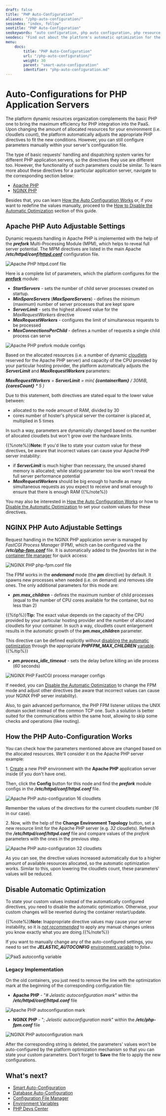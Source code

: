 ```yaml
---
draft: false
title: "PHP Auto-Configuration"
aliases: "/php-auto-configuration/"
seoindex: "index, follow"
seotitle: "PHP Auto-Configuration"
seokeywords: "auto configuration, php auto configuration, php resource optimization, php container optimization, php optimization, php smart configuration, apache php configuration, nginx php configuration"
seodesc: "Find out about the platform's automatic optimization for the Apache PHP and NGINX PHP application servers works. View how the dynamic requests handling parameters are adjusted based on the allocated resources."
menu: 
    docs:
        title: "PHP Auto-Configuration"
        url: "/php-auto-configuration/"
        weight: 30
        parent: "smart-auto-configuration"
        identifier: "php-auto-configuration.md"
---
```


# Auto-Configurations for PHP Application Servers

The platform dynamic resources organization complements the basic PHP one to bring the maximum efficiency for PHP integration into the PaaS. Upon changing the amount of allocated resources for your environment (i.e. cloudlets count), the platform automatically adjusts the appropriate PHP directives to fit the new conditions. However, you can still configure parameters manually within your server's configuration file.

The type of basic requests' handling and dispatching system varies for different PHP application servers, so the directives they use are different too. However, the functionality of such parameters could be similar. To learn more about these directives for a particular application server, navigate to the corresponding section below:

* [Apache PHP](#apache-php-auto-adjustable-settings)
* [NGINX PHP](#nginx-php-auto-adjustable-settings)

Besides that, you can learn [How the Auto Configuration Works](#how-the-php-auto-configuration-works) or, if you want to redefine the values manually, proceed to the [How to Disable the Automatic Optimization](#disable-automatic-optimization) section of this guide.


## Apache PHP Auto Adjustable Settings

Dynamic requests handling in Apache PHP is implemented with the help of the ***prefork*** Multi-Processing Module (MPM), which helps to reveal full server potential. The MPM directives are listed in the main Apache ***/etc/httpd/conf/[httpd.conf](/php-application-server-config/#conf)*** configuration file.

![Apache PHP httpd.conf file](01-apache-php-httpd-conf-file.png)

Here is a complete list of parameters, which the platform configures for the ***[prefork](https://httpd.apache.org/docs/2.4/mod/prefork.html)*** module:

* ***StartServers*** - sets the number of child server processes created on startup.
* ***MinSpareServers*** (***MaxSpareServers***) - defines the minimum (maximum) number of server processes that are kept spare
* ***ServerLimit*** - sets the highest allowed value for the *MaxRequestWorkers* directive
* ***MaxRequestWorkers*** - configures the limit of simultaneous requests to be processed
* ***MaxConnectionsPerChild*** - defines a number of requests a single child process can serve

![Apache PHP prefork module configs](02-apache-php-prefork-module-configs.png)

Based on the allocated resources (i.e. a number of dynamic [cloudlets](/cloudlet/) reserved for the Apache PHP server) and capacity of the CPU provided by your particular hosting provider, the platform automatically adjusts the ***ServerLimit*** and ***MaxRequestWorkers*** parameters:

***MaxRequestWorkers** = **ServerLimit** = min( **{containerRam}** / 30MiB, **{coresCount}** \* 5 )*

Due to this statement, both directives are stated equal to the lower value between:

* allocated to the node amount of RAM, divided by 30
* cores number of hoster's physical server the container is placed at, multiplied in 5 times

In such a way, parameters are dynamically changed based on the number of allocated cloudlets but won't grow over the hardware limits.

{{%note%}}**Note:** If you'd like to state your custom value for these directives, be aware that incorrect values can cause your Apache PHP server instability:

* if ***ServerLimit*** is much higher than necessary, the unused shared memory is allocated; while stating parameter too low won't reveal the full server performance potential
* ***MaxRequestWorkers*** should be big enough to handle as many simultaneous requests as you expect to receive and small enough to ensure that there is enough RAM
{{%/note%}}

You may also be interested in [How the Auto Configuration Works](#how-the-php-auto-configuration-works) or how to [Disable the Automatic Optimization](#disable-automatic-optimization) to set your custom values for these directives.


## NGINX PHP Auto Adjustable Settings

Request handling in the NGINX PHP application server is managed by *FastCGI Process Manager* (FPM), which can be configured via the ***/etc/[php-fpm.conf](http://php.net/manual/en/install.fpm.configuration.php)*** file. It is automatically added to the *favorites* list in the [container file manager](/configuration-file-manager/) for quick access:

![NGINX PHP php-fpm.conf file](03-nginx-php-php-fpm-conf-file.png)

The FPM works in the ***ondemand*** mode (the ***pm*** directive) by default. It spawns new processes when needed (i.e. on demand) and removes idle ones. The only additional parameters for this mode are:

* ***pm.max_children*** - defines the maximum number of child processes (equal to the number of CPU cores available for the container, but no less than 2)

{{%tip%}}**Tip:** The exact value depends on the capacity of the CPU provided by your particular hosting provider and the number of allocated cloudlets for your container. In such a way, cloudlets count enlargement results in the automatic growth of the ***pm.max_children*** parameter.

This directive can be defined explicitly without [disabling the automatic optimization](#disable-automatic-optimization) through the appropriate ***PHPFPM_MAX_CHILDREN*** [variable](/environment-variables/).{{%/tip%}}

* ***pm.process_idle_timeout*** - sets the delay before killing an idle process (*60* seconds)

![NGINX PHP FastCGI process manager configs](04-nginx-php-fastcgi-process-manager-configs.png)

If needed, you can [Disable the Automatic Optimization](#disable-automatic-optimization) to change the FPM mode and adjust other directives (be aware that incorrect values can cause your NGINX PHP server instability).

Also, to gain advanced performance, the PHP FPM listener utilizes the UNIX domain socket instead of the common TCP one. Such a solution is better suited for the communications within the same host, allowing to skip some checks and operations (like routing).


## How the PHP Auto-Configuration Works

You can check how the parameters mentioned above are changed based on the allocated resources. We'll consider it on the Apache PHP server example:

1\. [Create](/setting-up-environment/) a new PHP environment with the **Apache PHP** application server inside (if you don't have one).

Then, click the **Config** button for this node and find the ***prefork*** module configs in the ***/etc/httpd/conf/httpd.conf*** file.

![Apache PHP auto-configuration 16 cloudlets](05-apache-php-auto-configuration-16-cloudlets.png)

Remember the values of the directives for the current cloudlets number (*16* in our case).

2\. Now, with the help of the **Change Environment Topology** button, set a new resource limit for the Apache PHP server (e.g. *32* cloudlets). Refresh the ***/etc/httpd/conf/httpd.conf*** file and compare values of the *prefork* parameters with the ones in the previous step.

![Apache PHP auto-configuration 32 cloudlets](06-apache-php-auto-configuration-32-cloudlets.png)

As you can see, the directive values increased automatically due to a higher amount of available resources allocated, so the automatic optimization works. Similar to this, upon lowering the cloudlets count, these parameters' values will be reduced.


## Disable Automatic Optimization

To state your custom values instead of the automatically configured directives, you need to disable the automatic optimization. Otherwise, your custom changes will be reverted during the container restart/update.

{{%note%}}**Note:** Inappropriate directive values may cause your server instability, so it is <u>*not recommended*</u> to apply any manual changes unless you know exactly what you are doing.{{%/note%}}

If you want to manually change any of the auto-configured settings, you need to set the ***JELASTIC_AUTOCONFIG*** [environment variable](/container-variables/) to *false*.

![PaaS autoconfig variable](07-paas-autoconfig-variable.png)

### Legacy Implementation

On the old containers, you just need to remove the line with the optimization mark at the beginning of the corresponding configuration file:

* **Apache PHP** - "*# Jelastic autoconfiguration mark*" within the ***/etc/httpd/conf/httpd.conf*** file

![Apache PHP autoconfiguration mark](08-apache-php-autoconfiguration-mark.png)

* **NGINX PHP** - "*; Jelastic autoconfiguration mark*" within the ***/etc/php-fpm.conf*** file
 
![NGINX PHP autoconfiguration mark](09-nginx-php-autoconfiguration-mark.png)

After the corresponding string is deleted, the parameters' values won't be auto-configured by the platform optimization mechanism so that you can state your custom parameters. Don't forget to **Save** the file to apply the new configurations.


## What's next?

* [Smart Auto-Configuration](/auto-configuration/)
* [Database Auto-Configuration](/database-auto-configuration/)
* [Configuration File Manager](/configuration-file-manager/)
* [Environment Variables](/environment-variables/)
* [PHP Devs Center](/php-center/)